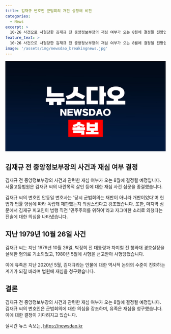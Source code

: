 ```yaml
---
title: 김재규 변호인 군법회의 개판 상황에 비판
categories:
  - News
excerpt: >
  10·26 사건으로 사형당한 김재규 전 중앙정보부장의 재심 여부가 오는 8월에 결정될 전망입니다. 서울고등법원은 김재규 씨의 내란목적 살인 등에 대한 재심 사건 심문을 오늘(12일) 종결했습니다. 김재규 씨의 변호인은 군법회의가 개판이었다고 주장하며 재판의 공정성을 의심했습니다. 유족은 김재규의 역사적 평가가 진화하기를 바라며 법원에 재심을 청구했습니다. 김재규는 1979년 10월 26일 박정희 전 대통령과 차지철 전 청와대 경호실장을 살해한 혐의로 기소되었고, 1980년 5월 사형당했습니다.
feature_text: >
  10·26 사건으로 사형당한 김재규 전 중앙정보부장의 재심 여부가 오는 8월에 결정될 전망입니다. 서울고등법원은 김재규 씨의 내란목적 살인 등에 대한 재심 사건 심문을 오늘(12일) 종결했습니다. 김재규 씨의 변호인은 군법회의가 개판이었다고 주장하며 재판의 공정성을 의심했습니다. 유족은 김재규의 역사적 평가가 진화하기를 바라며 법원에 재심을 청구했습니다. 김재규는 1979년 10월 26일 박정희 전 대통령과 차지철 전 청와대 경호실장을 살해한 혐의로 기소되었고, 1980년 5월 사형당했습니다.
image: '/assets/img/newsdao_breakingnews.jpg'
---
```


<p><img src="/assets/img/newsdao_breakingnews.jpg" alt="implanttips 속보" /></p>

<h2 data-ke-size="size26">김재규 전 중앙정보부장의 사건과 재심 여부 결정</h2>

<p>김재규 전 중앙정보부장의 사건과 관련한 재심 여부가 오는 8월에 결정될 예정입니다. 서울고등법원은 김재규 씨의 내란목적 살인 등에 대한 재심 사건 심문을 종결했습니다.</p>

<p data-ke-size="size16"> 
김재규 씨의 변호인 안동일 변호사는 '당시 군법회의는 재판이 아니라 개판이었다'며 헌법과 법률 양심에 따라 독립돼 재판했는지 의심스럽다고 강조했습니다. 또한, 마지막 심문에서 김재규 피고인이 범행 직전 '민주주의를 위하여'라고 자그마한 소리로 외쳤다는 진술에 대한 의심을 나타냈습니다.</p>

<h2 data-ke-size="size26">지난 1979년 10월 26일 사건</h2>

<p>김재규 씨는 지난 1979년 10월 26일, 박정희 전 대통령과 차지철 전 청와대 경호실장을 살해한 혐의로 기소되었고, 1980년 5월에 사형을 선고받아 사형당했습니다.</p>

<p data-ke-size="size16">이에 유족은 지난 2020년 5월, 김재규라는 인물에 대한 역사적 논의의 수준이 진화하는 계기가 되길 바라며 법원에 재심을 청구했습니다.</p>

<h2 data-ke-size="size26">결론</h2>

<p>김재규 전 중앙정보부장의 사건과 관련한 재심 여부가 오는 8월에 결정될 예정입니다. 김재규 씨의 변호인은 군법회의에 대한 의심을 강조하며, 유족은 재심을 청구했습니다. 이에 대한 결정이 기다려지고 있습니다.</p>
실시간 뉴스 속보는, <a href="https://newsdao.kr" rel="dofollow">https://newsdao.kr</a>


